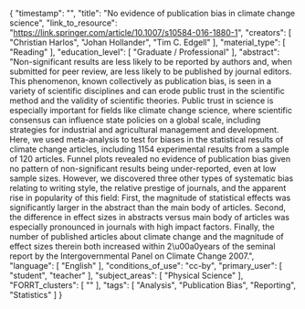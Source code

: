 {
    "timestamp": "",
    "title": "No evidence of publication bias in climate change science",
    "link_to_resource": "https://link.springer.com/article/10.1007/s10584-016-1880-1",
    "creators": [
        "Christian Harlos",
        "Johan Hollander",
        "Tim C. Edgell"
    ],
    "material_type": [
        "Reading"
    ],
    "education_level": [
        "Graduate / Professional"
    ],
    "abstract": "Non-significant results are less likely to be reported by authors and, when submitted for peer review, are less likely to be published by journal editors. This phenomenon, known collectively as publication bias, is seen in a variety of scientific disciplines and can erode public trust in the scientific method and the validity of scientific theories. Public trust in science is especially important for fields like climate change science, where scientific consensus can influence state policies on a global scale, including strategies for industrial and agricultural management and development. Here, we used meta-analysis to test for biases in the statistical results of climate change articles, including 1154 experimental results from a sample of 120 articles. Funnel plots revealed no evidence of publication bias given no pattern of non-significant results being under-reported, even at low sample sizes. However, we discovered three other types of systematic bias relating to writing style, the relative prestige of journals, and the apparent rise in popularity of this field: First, the magnitude of statistical effects was significantly larger in the abstract than the main body of articles. Second, the difference in effect sizes in abstracts versus main body of articles was especially pronounced in journals with high impact factors. Finally, the number of published articles about climate change and the magnitude of effect sizes therein both increased within 2\u00a0years of the seminal report by the Intergovernmental Panel on Climate Change 2007.",
    "language": [
        "English"
    ],
    "conditions_of_use": "cc-by",
    "primary_user": [
        "student",
        "teacher"
    ],
    "subject_areas": [
        "Physical Science"
    ],
    "FORRT_clusters": [
        ""
    ],
    "tags": [
        "Analysis",
        "Publication Bias",
        "Reporting",
        "Statistics"
    ]
}